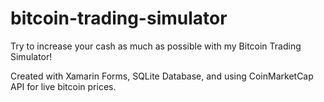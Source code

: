 # bitcoin-trading-simulator
Try to increase your cash as much as possible with my Bitcoin Trading Simulator!

Created with Xamarin Forms, SQLite Database, and using CoinMarketCap API for live bitcoin prices.
